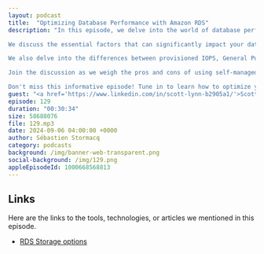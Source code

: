 ```yaml
---
layout: podcast
title:  "Optimizing Database Performance with Amazon RDS"
description: "In this episode, we delve into the world of database performance optimization with Scott Lynn, product manager for Amazon RDS.

We discuss the essential factors that can significantly impact your database performance, ensuring your applications run smoothly and efficiently. We explore effective strategies for scaling your relational databases to meet growing demands and maintain optimal performance.

We also delve into the differences between provisioned IOPS, General Purpose SSD, and magnetic drives, helping you determine the best storage option for your specific workload. Discover why io2 Block Express storage is the ideal choice for demanding databases that require high performance and low latency.

Join the discussion as we weigh the pros and cons of using self-managed databases on EC2 versus fully managed databases on RDS.

Don't miss this informative episode! Tune in to learn how to optimize your database performance and achieve maximum efficiency with Amazon RDS."
guest: "<a href='https://www.linkedin.com/in/scott-lynn-b2905a1/'>Scott Lynn</a>, Product Manager, Amazon RDS "
episode: 129
duration: "00:30:34" 
size: 58688076
file: 129.mp3	
date: 2024-09-06 04:00:00 +0000
author: Sébastien Stormacq
category: podcasts
background: /img/banner-web-transparent.png
social-background: /img/129.png
appleEpisodeId: 1000668568813 
---
```


## Links

Here are the links to the tools, technologies, or articles we mentioned in this episode.

- [RDS Storage options](https://docs.aws.amazon.com/AmazonRDS/latest/UserGuide/CHAP_Storage.html)